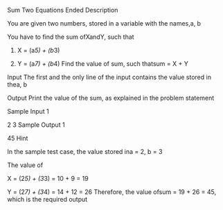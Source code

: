 Sum Two Equations Ended
Description

You are given two numbers, stored in a variable with the names,a, b

You have to find the sum ofXandY, such that

1. X = (a*5) + (b*3)

2. Y = (a*7) + (b*4)
Find the value of sum, such thatsum = X + Y


Input
The first and the only line of the input contains the value stored in thea, b


Output
Print the value of the sum, as explained in the problem statement


Sample Input 1 

2 3
Sample Output 1

45
Hint

In the sample test case, the value stored ina = 2, b = 3

The value of

X = (2*5) + (3*3) = 10 + 9 = 19

Y = (2*7) + (3*4) = 14 + 12 = 26
Therefore, the value ofsum = 19 + 26 = 45, which is the required output
